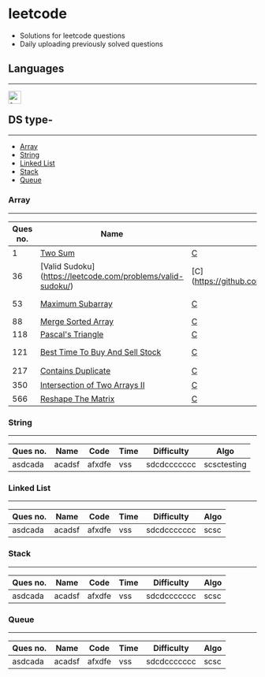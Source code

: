 # leetcode
+ Solutions for leetcode questions
+ Daily uploading previously solved questions
 

## Languages
---------
[<img align="left" width="26px" alt="c logo" src="https://www.pngitem.com/pimgs/m/31-312155_c-programming-language-logo-hd-png-download.png"/>](https://github.com/biswabismay/leetcode/tree/main/C)
<br>

## DS type-
-----------
+ [Array](https://github.com/biswabismay/leetcode#array)
+ [String](https://github.com/biswabismay/leetcode#string)
+ [Linked List](https://github.com/biswabismay/leetcode#linked-list)
+ [Stack](https://github.com/biswabismay/leetcode#stack)
+ [Queue](https://github.com/biswabismay/leetcode#queue)

### Array
---------
Ques no. | Name | Code | Time | Difficulty | Algorithm
---------|------|------|------|------------|-----
1 | [Two Sum](https://leetcode.com/problems/two-sum/) | [C](https://github.com/biswabismay/leetcode/blob/main/C/1_Two_Sum.c) | O(n)<sup>2</sup> | Easy |
36 | [Valid Sudoku] (https://leetcode.com/problems/valid-sudoku/) | [C] (https://github.com/biswabismay/leetcode/blob/main/C/36_Valid_Sudoku.c) | O(n) | Medium
53  |[Maximum Subarray](https://leetcode.com/problems/maximum-subarray/) | [C](https://github.com/biswabismay/leetcode/blob/main/C/53_Maximum_Subarray.c) | O(n) | Easy| Kadane's Algorithm
88 |[Merge Sorted Array](https://leetcode.com/problems/merge-sorted-array/) | [C](https://github.com/biswabismay/leetcode/blob/main/C/88_Merge_Sorted_Array.c) | O(n) | Easy |
118 | [Pascal's Triangle](https://leetcode.com/problems/pascals-triangle/) | [C](https://github.com/biswabismay/leetcode/blob/main/C/118_Pascals_Triangle.c) | O(n) | Easy
121 | [Best Time To Buy And Sell Stock](https://leetcode.com/problems/best-time-to-buy-and-sell-stock/) | [C](https://github.com/biswabismay/leetcode/blob/main/C/121_Best_Time_to_Buy_and_Sell_Stock.c) | O(n) | Easy | Kadane's Algorithm
217 | [Contains Duplicate](https://leetcode.com/problems/contains-duplicate/) | [C](https://github.com/biswabismay/leetcode/blob/main/C/1_Two_Sum.c) | O(n)<sup>2</sup> | Easy |
350 | [Intersection of Two Arrays II](https://leetcode.com/problems/intersection-of-two-arrays-ii/) | [C](https://github.com/biswabismay/leetcode/blob/main/C/350_Intersection_of_Two_Arrays_II.c) | O(n)<sup>2</sup> | Easy
566 | [Reshape The Matrix](https://leetcode.com/problems/reshape-the-matrix/) | [C](https://github.com/biswabismay/leetcode/blob/main/C/566_Reshape_the_Matrix.c) | O(n) | Easy

### String
-----------
Ques no. | Name | Code | Time | Difficulty | Algo
---------|------|------|------|------------|-----
asdcada  |acadsf|afxdfe|vss   | sdcdccccccc|scsctesting



### Linked List
---------------
Ques no. | Name | Code | Time | Difficulty | Algo
---------|------|------|------|------------|-----
asdcada  |acadsf|afxdfe|vss   | sdcdccccccc|scsc 




### Stack
-----------
Ques no. | Name | Code | Time | Difficulty | Algo
---------|------|------|------|------------|-----
asdcada  |acadsf|afxdfe|vss   | sdcdccccccc|scsc 


### Queue
---------
Ques no. | Name | Code | Time | Difficulty | Algo
---------|------|------|------|------------|-----
asdcada  |acadsf|afxdfe|vss   | sdcdccccccc|scsc 
